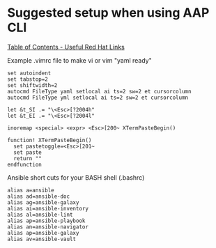 # Suggested setup when using AAP CLI


[Table of Contents - Useful Red Hat Links](https://github.com/pslucas0212/UsefulRedHatLinks)

Example .vimrc file to make vi or vim "yaml ready"
```
set autoindent
set tabstop=2
set shiftwidth=2
autocmd FileType yaml setlocal ai ts=2 sw=2 et cursorcolumn
autocmd FileType yml setlocal ai ts=2 sw=2 et cursorcolumn

let &t_SI .= "\<Esc>[?2004h"
let &t_EI .= "\<Esc>[?2004l"

inoremap <special> <expr> <Esc>[200~ XTermPasteBegin()

function! XTermPasteBegin()
  set pastetoggle=<Esc>[201~
  set paste
  return ""
endfunction
```

Ansible short cuts for your BASH shell (.bashrc)
```
alias a=ansible
alias ad=ansible-doc
alias ag=ansible-galaxy
alias ai=ansible-inventory
alias al=ansible-lint
alias ap=ansible-playbook
alias an=ansible-navigator
alias ap=ansible-galaxy
alias av=ansible-vault
```
